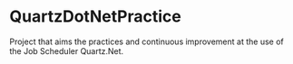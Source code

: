 # QuartzDotNetPractice
Project that aims the practices and continuous improvement at the use of the Job Scheduler Quartz.Net.
